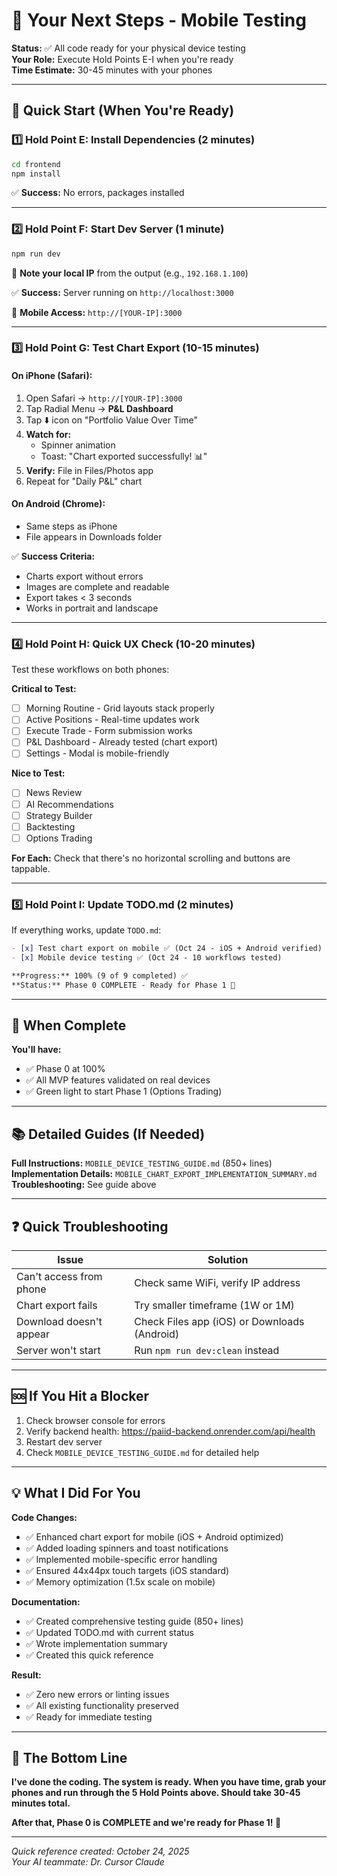# 🎯 Your Next Steps - Mobile Testing

**Status:** ✅ All code ready for your physical device testing  
**Your Role:** Execute Hold Points E-I when you're ready  
**Time Estimate:** 30-45 minutes with your phones

---

## 📱 Quick Start (When You're Ready)

### 1️⃣ Hold Point E: Install Dependencies (2 minutes)

```bash
cd frontend
npm install
```
✅ **Success:** No errors, packages installed

---

### 2️⃣ Hold Point F: Start Dev Server (1 minute)

```bash
npm run dev
```

📝 **Note your local IP** from the output (e.g., `192.168.1.100`)

✅ **Success:** Server running on `http://localhost:3000`

🔗 **Mobile Access:** `http://[YOUR-IP]:3000`

---

### 3️⃣ Hold Point G: Test Chart Export (10-15 minutes)

#### On iPhone (Safari):
1. Open Safari → `http://[YOUR-IP]:3000`
2. Tap Radial Menu → **P&L Dashboard**
3. Tap ⬇️ icon on "Portfolio Value Over Time"
4. **Watch for:**
   - Spinner animation
   - Toast: "Chart exported successfully! 📊"
5. **Verify:** File in Files/Photos app
6. Repeat for "Daily P&L" chart

#### On Android (Chrome):
- Same steps as iPhone
- File appears in Downloads folder

✅ **Success Criteria:**
- Charts export without errors
- Images are complete and readable
- Export takes < 3 seconds
- Works in portrait and landscape

---

### 4️⃣ Hold Point H: Quick UX Check (10-20 minutes)

Test these workflows on both phones:

**Critical to Test:**
- [ ] Morning Routine - Grid layouts stack properly
- [ ] Active Positions - Real-time updates work
- [ ] Execute Trade - Form submission works
- [ ] P&L Dashboard - Already tested (chart export)
- [ ] Settings - Modal is mobile-friendly

**Nice to Test:**
- [ ] News Review
- [ ] AI Recommendations  
- [ ] Strategy Builder
- [ ] Backtesting
- [ ] Options Trading

**For Each:** Check that there's no horizontal scrolling and buttons are tappable.

---

### 5️⃣ Hold Point I: Update TODO.md (2 minutes)

If everything works, update `TODO.md`:

```markdown
- [x] Test chart export on mobile ✅ (Oct 24 - iOS + Android verified)
- [x] Mobile device testing ✅ (Oct 24 - 10 workflows tested)

**Progress:** 100% (9 of 9 completed) ✅
**Status:** Phase 0 COMPLETE - Ready for Phase 1 🚀
```

---

## 🎉 When Complete

**You'll have:**
- ✅ Phase 0 at 100%
- ✅ All MVP features validated on real devices
- ✅ Green light to start Phase 1 (Options Trading)

---

## 📚 Detailed Guides (If Needed)

**Full Instructions:** `MOBILE_DEVICE_TESTING_GUIDE.md` (850+ lines)  
**Implementation Details:** `MOBILE_CHART_EXPORT_IMPLEMENTATION_SUMMARY.md`  
**Troubleshooting:** See guide above

---

## ❓ Quick Troubleshooting

| Issue                   | Solution                                     |
| ----------------------- | -------------------------------------------- |
| Can't access from phone | Check same WiFi, verify IP address           |
| Chart export fails      | Try smaller timeframe (1W or 1M)             |
| Download doesn't appear | Check Files app (iOS) or Downloads (Android) |
| Server won't start      | Run `npm run dev:clean` instead              |

---

## 🆘 If You Hit a Blocker

1. Check browser console for errors
2. Verify backend health: https://paiid-backend.onrender.com/api/health
3. Restart dev server
4. Check `MOBILE_DEVICE_TESTING_GUIDE.md` for detailed help

---

## 💡 What I Did For You

**Code Changes:**
- ✅ Enhanced chart export for mobile (iOS + Android optimized)
- ✅ Added loading spinners and toast notifications
- ✅ Implemented mobile-specific error handling
- ✅ Ensured 44x44px touch targets (iOS standard)
- ✅ Memory optimization (1.5x scale on mobile)

**Documentation:**
- ✅ Created comprehensive testing guide (850+ lines)
- ✅ Updated TODO.md with current status
- ✅ Wrote implementation summary
- ✅ Created this quick reference

**Result:**
- ✅ Zero new errors or linting issues
- ✅ All existing functionality preserved
- ✅ Ready for immediate testing

---

## 🎊 The Bottom Line

**I've done the coding. The system is ready. When you have time, grab your phones and run through the 5 Hold Points above. Should take 30-45 minutes total.**

**After that, Phase 0 is COMPLETE and we're ready for Phase 1! 🚀**

---

_Quick reference created: October 24, 2025_  
_Your AI teammate: Dr. Cursor Claude_

